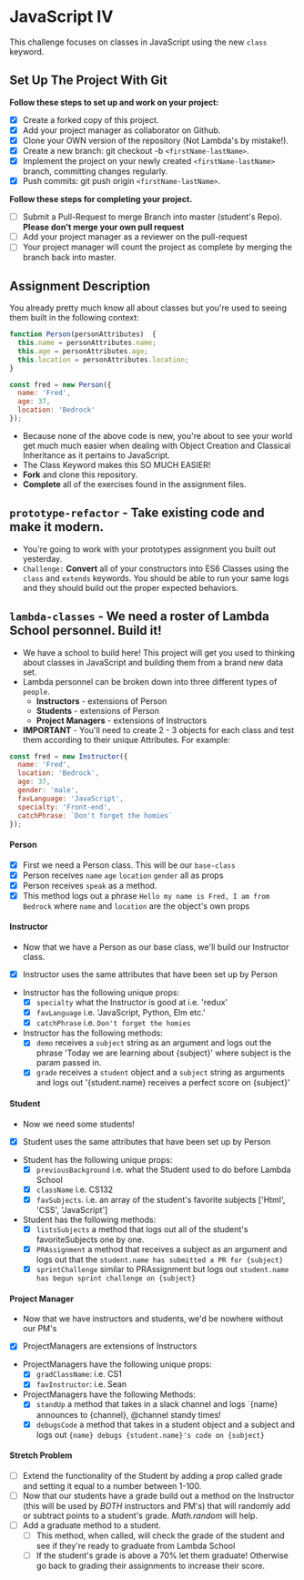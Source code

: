 # JavaScript IV

This challenge focuses on classes in JavaScript using the new `class` keyword.

## Set Up The Project With Git

**Follow these steps to set up and work on your project:**

* [x] Create a forked copy of this project.
* [x] Add your project manager as collaborator on Github.
* [x] Clone your OWN version of the repository (Not Lambda's by mistake!).
* [x] Create a new branch: git checkout -b `<firstName-lastName>`.
* [x] Implement the project on your newly created `<firstName-lastName>` branch, committing changes regularly.
* [x] Push commits: git push origin `<firstName-lastName>`.

**Follow these steps for completing your project.**

* [ ] Submit a Pull-Request to merge <firstName-lastName> Branch into master (student's  Repo). **Please don't merge your own pull request**
* [ ] Add your project manager as a reviewer on the pull-request
* [ ] Your project manager will count the project as complete by merging the branch back into master.

## Assignment Description

You already pretty much know all about classes but you're used to seeing them built in the following context:

```js
function Person(personAttributes)  {
  this.name = personAttributes.name;
  this.age = personAttributes.age;
  this.location = personAttributes.location;
}

const fred = new Person({
  name: 'Fred',
  age: 37,
  location: 'Bedrock'
});
```

* Because none of the above code is new, you're about to see your world get much much easier when dealing with Object Creation and Classical Inheritance as it pertains to JavaScript.
* The Class Keyword makes this SO MUCH EASIER!
* **Fork** and clone this repository.
* **Complete** all of the exercises found in the assignment files.

## `prototype-refactor` - Take existing code and make it modern.

* You're going to work with your prototypes assignment you built out yesterday.
* `Challenge:` **Convert** all of your constructors into ES6 Classes using the `class` and `extends` keywords. You should be able to run your same logs and they should build out the proper expected behaviors.

## `lambda-classes` - We need a roster of Lambda School personnel. Build it!

* We have a school to build here! This project will get you used to thinking about classes in JavaScript and building them from a brand new data set.
* Lambda personnel can be broken down into three different types of `people`.
  * **Instructors** - extensions of Person
  * **Students** - extensions of Person
  * **Project Managers** - extensions of Instructors
* **IMPORTANT** - You'll need to create 2 - 3 objects for each class and test them according to their unique Attributes. For example:

```js
const fred = new Instructor({
  name: 'Fred',
  location: 'Bedrock',
  age: 37,
  gender: 'male',
  favLanguage: 'JavaScript',
  specialty: 'Front-end',
  catchPhrase: `Don't forget the homies`
});
```

#### Person

* [x] First we need a Person class. This will be our `base-class`
* [x] Person receives `name` `age` `location` `gender` all as props
* [x] Person receives `speak` as a method.
* [x] This method logs out a phrase `Hello my name is Fred, I am from Bedrock` where `name` and `location` are the object's own props

#### Instructor

* Now that we have a Person as our base class, we'll build our Instructor class.
* [x] Instructor uses the same attributes that have been set up by Person
* Instructor has the following unique props:
  * [x] `specialty` what the Instructor is good at i.e. 'redux'
  * [x] `favLanguage` i.e. 'JavaScript, Python, Elm etc.'
  * [x] `catchPhrase` i.e. `Don't forget the homies`
* Instructor has the following methods:
  * [x] `demo` receives a `subject` string as an argument and logs out the phrase 'Today we are learning about {subject}' where subject is the param passed in.
  * [x] `grade` receives a `student` object and a `subject` string as arguments and logs out '{student.name} receives a perfect score on {subject}'

#### Student

* Now we need some students!
* [x] Student uses the same attributes that have been set up by Person
* Student has the following unique props:
  * [x] `previousBackground` i.e. what the Student used to do before Lambda School
  * [x] `className` i.e. CS132
  * [x] `favSubjects`. i.e. an array of the student's favorite subjects ['Html', 'CSS', 'JavaScript']
* Student has the following methods:
  * [x] `listsSubjects` a method that logs out all of the student's favoriteSubjects one by one.
  * [x] `PRAssignment` a method that receives a subject as an argument and logs out that the `student.name has submitted a PR for {subject}`
  * [x] `sprintChallenge` similar to PRAssignment but logs out `student.name has begun sprint challenge on {subject}`

#### Project Manager

* Now that we have instructors and students, we'd be nowhere without our PM's
* [x] ProjectManagers are extensions of Instructors
* ProjectManagers have the following unique props:
  * [x] `gradClassName`: i.e. CS1
  * [x] `favInstructor`: i.e. Sean
* ProjectManagers have the following Methods:
  * [x] `standUp` a method that takes in a slack channel and logs `{name} announces to {channel}, @channel standy times!​​​​​
  * [x] `debugsCode` a method that takes in a student object and a subject and logs out `{name} debugs {student.name}'s code on {subject}`

#### Stretch Problem

* [ ] Extend the functionality of the Student by adding a prop called grade and setting it equal to a number between 1-100.
* [ ] Now that our students have a grade build out a method on the Instructor (this will be used by _BOTH_ instructors and PM's) that will randomly add or subtract points to a student's grade. _Math.random_ will help.
* [ ] Add a graduate method to a student.
  * [ ] This method, when called, will check the grade of the student and see if they're ready to graduate from Lambda School
  * [ ] If the student's grade is above a 70% let them graduate! Otherwise go back to grading their assignments to increase their score.
